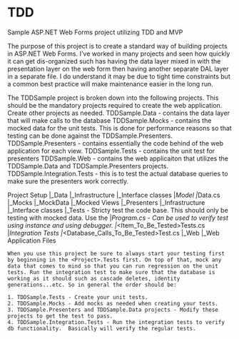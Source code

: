 # TDD
Sample ASP.NET Web Forms project utilizing TDD and MVP

The purpose of this project is to create a standard way of building projects in ASP.NET Web Forms.  I've worked in many projects and seen how quickly it can get dis-organized such has having the data layer mixed in with the presentation layer on the web form then having another separate DAL layer in a separate file.  I do understand it may be due to tight time constraints but a common best practice will make maintenance easier in the long run.

The TDDSample project is broken down into the following projects.  This should be the mandatory projects required to create the web application.  Create other projects as needed.
TDDSample.Data - contains the data layer that will make calls to the database
TDDSample.Mocks - contains the mocked data for the unit tests.  This is done for performance reasons so that testing can be done against the TDDSample.Presenters. 
TDDSample.Presenters - contains essentially the code behind of the web application for each view.
TDDSample.Tests - contains the unit test for presenters
TDDSample.Web - contains the web applicaiton that utilizes the TDDSample.Data and TDDSample.Presenters projects.
TDDSample.Integration.Tests - this is to test the actual database queries to make sure the presenters work correctly.

Project Setup
	|_Data
		|_Infrastructure
			|_Interface classes
		|_Model
		|_<Model>Data.cs
	|_Mocks
		|_MockData
		|_Mocked Views
	|_Presenters
		|_Infrastructure
			|_Interface classes
	|_Tests - Stricty test the code base.  This should only be testing with mocked data.  Use the 
		|_Program.cs - Can be used to verify test using instance and using debugger.
		|_<Item_To_Be_Tested>Tests.cs
	|_Integration Tests
		|_<Database_Calls_To_Be_Tested>Test.cs
	|_Web
		|_Web Application Files

	When you use this project be sure to always start your testing first by beginning in the <Project>.Tests first. On top of that, mock any data that comes to mind so that you can run regression on the unit tests. Run the integration test to make sure that the database is working as it should such as cascade deletes, identity generations...etc. So in general the order should be:

	1. TDDSample.Tests - Create your unit tests.
	2. TDDSample.Mocks - Add mocks as needed when creating your tests.
	3. TDDSample.Presenters and TDDSample.Data projects - Modify these projects to get the test to pass.
	4. TDDSample.Integration.Tests - Run the integration tests to verify db functionality.  Basically will verify the regular tests.
